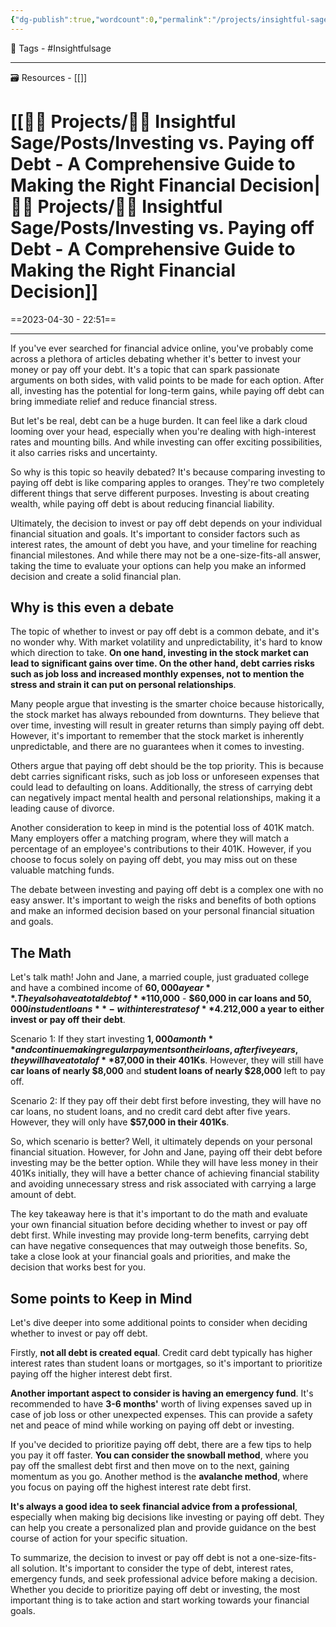 ```yaml
---
{"dg-publish":true,"wordcount":0,"permalink":"/projects/insightful-sage/posts/investing-vs-paying-off-debt-a-comprehensive-guide-to-making-the-right-financial-decision/","dgPassFrontmatter":true,"noteIcon":"3","created":"2023-11-14T21:08:37.884+05:30","updated":"2024-02-26T02:42:25.920+05:30"}
---
```


🧶 Tags - #Insightfulsage 

---
🗃 Resources - [[]]

# [[👷🏻 Projects/🧓🏻 Insightful Sage/Posts/Investing vs. Paying off Debt - A Comprehensive Guide to Making the Right Financial Decision\|👷🏻 Projects/🧓🏻 Insightful Sage/Posts/Investing vs. Paying off Debt - A Comprehensive Guide to Making the Right Financial Decision]]
==2023-04-30 - 22:51==

---
If you've ever searched for financial advice online, you've probably come across a plethora of articles debating whether it's better to invest your money or pay off your debt. It's a topic that can spark passionate arguments on both sides, with valid points to be made for each option. After all, investing has the potential for long-term gains, while paying off debt can bring immediate relief and reduce financial stress.

But let's be real, debt can be a huge burden. It can feel like a dark cloud looming over your head, especially when you're dealing with high-interest rates and mounting bills. And while investing can offer exciting possibilities, it also carries risks and uncertainty.

So why is this topic so heavily debated? It's because comparing investing to paying off debt is like comparing apples to oranges. They're two completely different things that serve different purposes. Investing is about creating wealth, while paying off debt is about reducing financial liability.

Ultimately, the decision to invest or pay off debt depends on your individual financial situation and goals. It's important to consider factors such as interest rates, the amount of debt you have, and your timeline for reaching financial milestones. And while there may not be a one-size-fits-all answer, taking the time to evaluate your options can help you make an informed decision and create a solid financial plan.

## Why is this even a debate
The topic of whether to invest or pay off debt is a common debate, and it's no wonder why. With market volatility and unpredictability, it's hard to know which direction to take. **On one hand, investing in the stock market can lead to significant gains over time. On the other hand, debt carries risks such as job loss and increased monthly expenses, not to mention the stress and strain it can put on personal relationships**.

Many people argue that investing is the smarter choice because historically, the stock market has always rebounded from downturns. They believe that over time, investing will result in greater returns than simply paying off debt. However, it's important to remember that the stock market is inherently unpredictable, and there are no guarantees when it comes to investing.

Others argue that paying off debt should be the top priority. This is because debt carries significant risks, such as job loss or unforeseen expenses that could lead to defaulting on loans. Additionally, the stress of carrying debt can negatively impact mental health and personal relationships, making it a leading cause of divorce.

Another consideration to keep in mind is the potential loss of 401K match. Many employers offer a matching program, where they will match a percentage of an employee's contributions to their 401K. However, if you choose to focus solely on paying off debt, you may miss out on these valuable matching funds.

The debate between investing and paying off debt is a complex one with no easy answer. It's important to weigh the risks and benefits of both options and make an informed decision based on your personal financial situation and goals.

## The Math
Let's talk math! John and Jane, a married couple, just graduated college and have a combined income of **$60,000 a year**. They also have a total debt of **$110,000** - **$60,000 in car loans and $50,000 in student loans** - with interest rates of **4.2% and 4.5%, respectively**. They have a 401K plan through their employer, and the company matches the first **3% of their income**. Additionally, they have **$12,000 a year to either invest or pay off their debt**.

Scenario 1: If they start investing **$1,000 a month** and continue making regular payments on their loans, after five years, they will have a total of **$87,000 in their 401Ks**. However, they will still have **car loans of nearly $8,000** and **student loans of nearly $28,000** left to pay off.

Scenario 2: If they pay off their debt first before investing, they will have no car loans, no student loans, and no credit card debt after five years. However, they will only have **$57,000 in their 401Ks**.

So, which scenario is better? Well, it ultimately depends on your personal financial situation. However, for John and Jane, paying off their debt before investing may be the better option. While they will have less money in their 401Ks initially, they will have a better chance of achieving financial stability and avoiding unnecessary stress and risk associated with carrying a large amount of debt.

The key takeaway here is that it's important to do the math and evaluate your own financial situation before deciding whether to invest or pay off debt first. While investing may provide long-term benefits, carrying debt can have negative consequences that may outweigh those benefits. So, take a close look at your financial goals and priorities, and make the decision that works best for you.

## Some points to Keep in Mind
Let's dive deeper into some additional points to consider when deciding whether to invest or pay off debt.

Firstly, **not all debt is created equal**. Credit card debt typically has higher interest rates than student loans or mortgages, so it's important to prioritize paying off the higher interest debt first.

**Another important aspect to consider is having an emergency fund**. It's recommended to have **3-6 months'** worth of living expenses saved up in case of job loss or other unexpected expenses. This can provide a safety net and peace of mind while working on paying off debt or investing.

If you've decided to prioritize paying off debt, there are a few tips to help you pay it off faster. **You can consider the snowball method**, where you pay off the smallest debt first and then move on to the next, gaining momentum as you go. Another method is the **avalanche method**, where you focus on paying off the highest interest rate debt first.

**It's always a good idea to seek financial advice from a professional**, especially when making big decisions like investing or paying off debt. They can help you create a personalized plan and provide guidance on the best course of action for your specific situation.

To summarize, the decision to invest or pay off debt is not a one-size-fits-all solution. It's important to consider the type of debt, interest rates, emergency funds, and seek professional advice before making a decision. Whether you decide to prioritize paying off debt or investing, the most important thing is to take action and start working towards your financial goals.